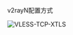 v2rayN配置方式

![VLESS-TCP-XTLS](https://user-images.githubusercontent.com/88967758/180816578-e58e534e-b1e1-46ab-9dad-b5db2568958d.jpg)
